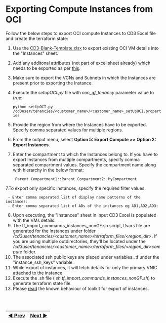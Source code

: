 # Exporting Compute Instances from OCI

Follow the below steps to export OCI compute Instances to CD3 Excel file and create the terraform state:

1. Use the [CD3-Blank-Template.xlsx](/cd3_automation_toolkit/example) to export existing OCI VM details into the "Instances" sheet.
2. Add any additonal attributes (not part of excel sheet already) which needs to be exported as per [this](/cd3_automation_toolkit/documentation/user_guide/learn_more/SupportforAdditionalAttributes.md#support-for-additional-attributes).
3. Make sure to export the VCNs and Subnets in which the Instances are present prior to exporting the Instance.
4. Execute the _setupOCI.py_ file with _non_gf_tenancy_ parameter value to _true_:
   
   ```python setUpOCI.py /cd3user/tenancies/<customer_name>/<customer_name>_setUpOCI.properties```
5. Provide the region from where the Instances have to be exported. Specify comma separated values for multiple regions.
6. From the output menu, select **Option 5: Export Compute >> Option 2: Export Instances**.
7. Enter the compartment to which the Instances belong to. If you have to export Instances from multiple compartments, specify comma separated compartment values.
   Specify the compartment name along with hierarchy in the below format:

        Parent Compartment1::Parent Compartment2::MyCompartment
   
7.To export only specific instances, specify the required filter values

     - Enter comma separated list of display name patterns of the instances: 
     - Enter comma separated list of ADs of the instances eg AD1,AD2,AD3: 

8. Upon executing, the "Instances" sheet in input CD3 Excel is populated with the VMs details.
9. The tf_import_commands_instances_nonGF.sh script, tfvars file are generated for the Instances under folder */cd3user/tenancies/<customer_name>/terraform_files/<region_dir>*. If you are using multiple outdirectories, they'll be located under the */cd3user/tenancies/<customer_name>/terraform_files/<region_dir>compute* folder.
10. The associated ssh public keys are placed under variables_<region>.tf under the "instance_ssh_keys" variable.
11. While export of instances, it will fetch details for only the primary VNIC attached to the instance.
12. Execute the .sh file ( *sh tf_import_commands_instances_nonGF.sh*) to generate terraform state file.
13. Please [read](/cd3_automation_toolkit/documentation/user_guide/KnownBehaviour.md#8) the known behaviour of toolkit for export of instances.

<br><br>
<div align='center'>

| <a href="/cd3_automation_toolkit/documentation/user_guide/NetworkingScenariosNGF.md">:arrow_backward: Prev</a> | <a href="/cd3_automation_toolkit/documentation/user_guide/Workflows-jenkins.md">Next :arrow_forward:</a> |
| :---- | -------: |
  
</div>


